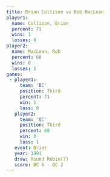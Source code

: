 ```yaml
---
title: Brian Collison vs Rob MacLean
player1:               
  name: Collison, Brian
  percent: 71          
  wins: 1              
  losses: 0            
player2:               
  name: MacLean, Rob   
  percent: 68          
  wins: 0              
  losses: 1            
games:
 - player1:         
     team: 'BC'     
     position: Third
     percent: 71    
     win: 1         
     loss: 0        
   player2:         
     team: 'QC'     
     position: Third
     percent: 68    
     win: 0         
     loss: 1        
   event: Brier        
   year: 1991          
   draw: Round Robin(7)
   score: BC 6 - QC 2  
---
```

